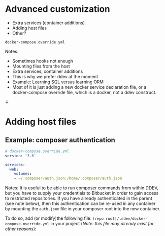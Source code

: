 # Advanced customization

- Extra services (container additions)
- Adding host files
- Other?

`docker-compose.override.yml`

Notes:
- Sometimes hooks not enough
- Mounting files from the host
- Extra services, container additions
- This is why we prefer ddev at the moment
- Example: Learning SQL versus learning ORM
- Most of it is just adding a new docker service declaration file, or a docker-compose override file, which is a docker, not a ddev construct.

↓

# Adding host files
## Example: composer authentication
```yml
# docker-compose.override.yml
version: '3.6'

services:
  web:
    volumes:
    - ~/.composer/auth.json:/home/.composer/auth.json
```

Notes:
It is useful to be able to run composer commands from within
DDEV, but you have to supply your credentials to Bitbucket in order
to gain access to restricted repositories.  If you have already
authenticated in the parent (see note below), then this authentication can be 
re-used in any container by mounting the `auth.json` file in your
composer root into the new container.

To do so, add (or modify)the following file: `[repo root]/.ddev/docker-compose.override.yml` 
in your project (*Note: this file may already exist for other reasons*):

